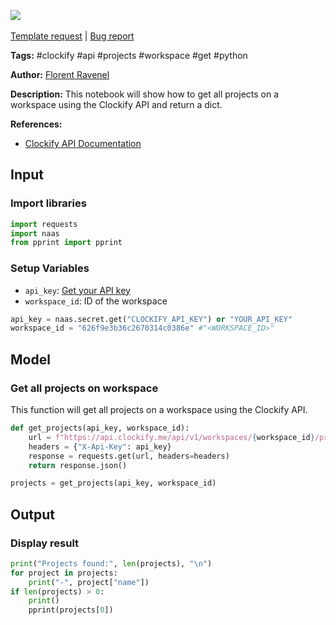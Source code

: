 <a href="https://app.naas.ai/user-redirect/naas/downloader?url=https://raw.githubusercontent.com/jupyter-naas/awesome-notebooks/master/Clockify/Clockify_Get_all_projects_on_workspace.ipynb" target="_parent"><img src="https://naasai-public.s3.eu-west-3.amazonaws.com/open_in_naas.svg"/></a><br><br><a href="https://github.com/jupyter-naas/awesome-notebooks/issues/new?assignees=&labels=&template=template-request.md&title=Tool+-+Action+of+the+notebook+">Template request</a> | <a href="https://github.com/jupyter-naas/awesome-notebooks/issues/new?assignees=&labels=bug&template=bug_report.md&title=Clockify+-+Get+all+projects+on+workspace:+Error+short+description">Bug report</a>

**Tags:** #clockify #api #projects #workspace #get #python

**Author:** [Florent Ravenel](http://linkedin.com/in/florent-ravenel)

**Description:** This notebook will show how to get all projects on a workspace using the Clockify API and return a dict.

**References:**
- [Clockify API Documentation](https://docs.clockify.me/#tag/Project/operation/getProjects)

## Input

### Import libraries


```python
import requests
import naas
from pprint import pprint
```

### Setup Variables
- `api_key`: [Get your API key](https://clockify.me/user/settings)
- `workspace_id`: ID of the workspace


```python
api_key = naas.secret.get("CLOCKIFY_API_KEY") or "YOUR_API_KEY"
workspace_id = "626f9e3b36c2670314c0386e" #"<WORKSPACE_ID>"
```

## Model

### Get all projects on workspace

This function will get all projects on a workspace using the Clockify API.


```python
def get_projects(api_key, workspace_id):
    url = f"https://api.clockify.me/api/v1/workspaces/{workspace_id}/projects"
    headers = {"X-Api-Key": api_key}
    response = requests.get(url, headers=headers)
    return response.json()

projects = get_projects(api_key, workspace_id)
```

## Output

### Display result


```python
print("Projects found:", len(projects), "\n")
for project in projects:
    print("-", project["name"])
if len(projects) > 0:
    print()
    pprint(projects[0])
```

 
